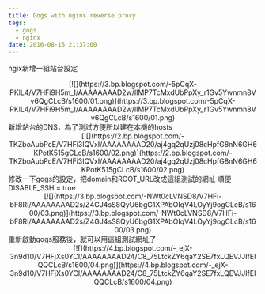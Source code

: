 ```yaml
---
title: Gogs with nginx reverse proxy
tags:
  - gogs
  - nginx
date: 2016-08-15 21:37:00
---
```


ngix新增一組站台設定
<div class="separator" style="clear: both; text-align: center;">[![](https://3.bp.blogspot.com/-5pCqX-PKlL4/V7HFi9H5m_I/AAAAAAAAD2w/IlMP7TcMxdUbPpXy_r1Gv5Ywnmn8Vv6QgCLcB/s1600/01.png)](https://3.bp.blogspot.com/-5pCqX-PKlL4/V7HFi9H5m_I/AAAAAAAAD2w/IlMP7TcMxdUbPpXy_r1Gv5Ywnmn8Vv6QgCLcB/s1600/01.png)</div>
新增站台的DNS，為了測試方便所以建在本機的hosts
<div class="separator" style="clear: both; text-align: center;">[![](https://2.bp.blogspot.com/-TKZboAubPcE/V7HFi3IQVxI/AAAAAAAAD20/aj4gq2qUzj08cHpfG8nN6GH6KPotK515gCLcB/s1600/02.png)](https://2.bp.blogspot.com/-TKZboAubPcE/V7HFi3IQVxI/AAAAAAAAD20/aj4gq2qUzj08cHpfG8nN6GH6KPotK515gCLcB/s1600/02.png)</div>
修改一下gogs的設定，把domain和ROOT_URL改成這組測試的網址
順便DISABLE_SSH = true
<div class="separator" style="clear: both; text-align: center;">[![](https://3.bp.blogspot.com/-NWt0cLVNSD8/V7HFi-bF8RI/AAAAAAAAD2s/Z4GJ4sS8QyU6bgG1XPAbOIqV4LOyYj9ogCLcB/s1600/03.png)](https://3.bp.blogspot.com/-NWt0cLVNSD8/V7HFi-bF8RI/AAAAAAAAD2s/Z4GJ4sS8QyU6bgG1XPAbOIqV4LOyYj9ogCLcB/s1600/03.png)</div>
重新啟動gogs服務後，就可以用這組測試網址了
<div class="separator" style="clear: both; text-align: center;">[![](https://4.bp.blogspot.com/-_ejX-3n9d10/V7HFjXs0YCI/AAAAAAAAD24/C8_75LtckZY6qaY2SE7fxLQEVJJIfEIQQCLcB/s1600/04.png)](https://4.bp.blogspot.com/-_ejX-3n9d10/V7HFjXs0YCI/AAAAAAAAD24/C8_75LtckZY6qaY2SE7fxLQEVJJIfEIQQCLcB/s1600/04.png)</div>
